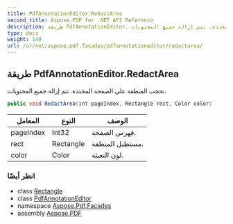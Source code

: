 ```yaml
---
title: PdfAnnotationEditor.RedactArea
second_title: Aspose.PDF for .NET API Reference
description: طريقة PdfAnnotationEditor. تحجب المنطقة على الصفحة المحددة. تتم إزالة جميع المحتويات
type: docs
weight: 140
url: /ar/net/aspose.pdf.facades/pdfannotationeditor/redactarea/
---
```

## طريقة PdfAnnotationEditor.RedactArea

تحجب المنطقة على الصفحة المحددة. تتم إزالة جميع المحتويات.

```csharp
public void RedactArea(int pageIndex, Rectangle rect, Color color)
```

| المعامل | النوع | الوصف |
| --- | --- | --- |
| pageIndex | Int32 | فهرس الصفحة. |
| rect | Rectangle | مستطيل المنطقة. |
| color | Color | لون التعبئة. |

### انظر أيضًا

* class [Rectangle](../../../aspose.pdf/rectangle/)
* class [PdfAnnotationEditor](../)
* namespace [Aspose.Pdf.Facades](../../../aspose.pdf.facades/)
* assembly [Aspose.PDF](../../../)